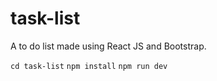 # task-list
A to do list made using React JS and Bootstrap.

`cd task-list`
`npm install`
`npm run dev`
